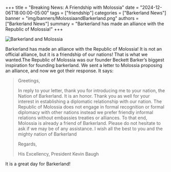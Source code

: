 +++
title = "Breaking News: A Friendship with Molossia"
date = "2024-12-06T18:00:00-05:00"
tags = ["friendship"]
categories = ["Barkerland News"]
banner = "img/banners/MolossiaandBarkerland.png"
authors = ["Barkerland News"]
summary = "Barkerland has made an alliance with the Republic of Molossia!"
+++

![Barkerland and Molossia](/img/banners/MolossiaandBarkerland.png)

Barkerland has made an alliance with the Republic of Molossia! It is not an official alliance, but it is a friendship of our nations! That is what we wanted.The Republic of Molossia was our founder Beckett Barker’s biggest inspiration for founding barkerland. We sent a letter to Molossia proposing an alliance, and now we got their response. It says:

>Greetings,
>
> In reply to your letter, thank you for introducing me to your nation, the Nation of Barkerland. It is an honor. Thank you as well for your interest in establishing a diplomatic relationship with our nation. The Republic of Molossia does not engage in formal recognition or formal diplomacy with other nations instead we prefer friendly informal relations without embassies treaties or alliances. To that end, Molossia is already a friend of Barkerland. Please do not hesitate to ask if we may be of any assistance. I wish all the best to you and the mighty nation of Barkerland 
>
>
>Regards,
>
>His Excellency, President Kevin Baugh

It is a great day for Barkerland!
